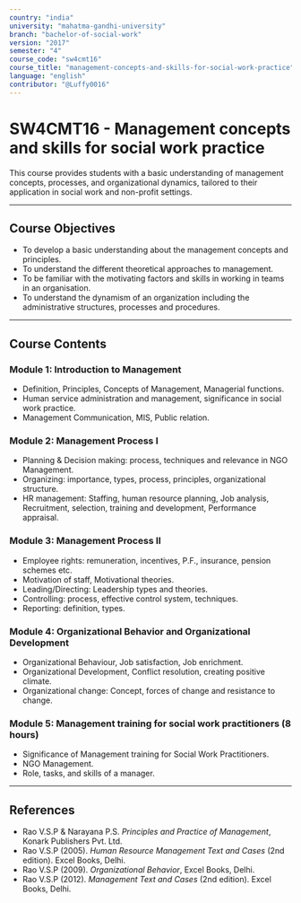 ```yaml
---
country: "india"
university: "mahatma-gandhi-university"
branch: "bachelor-of-social-work"
version: "2017"
semester: "4"
course_code: "sw4cmt16"
course_title: "management-concepts-and-skills-for-social-work-practice"
language: "english"
contributor: "@Luffy0016"
---
```

# SW4CMT16 - Management concepts and skills for social work practice

This course provides students with a basic understanding of management concepts, processes, and organizational dynamics, tailored to their application in social work and non-profit settings.

---
## Course Objectives

* To develop a basic understanding about the management concepts and principles.
* To understand the different theoretical approaches to management.
* To be familiar with the motivating factors and skills in working in teams in an organisation.
* To understand the dynamism of an organization including the administrative structures, processes and procedures.

---
## Course Contents

### Module 1: Introduction to Management  
* Definition, Principles, Concepts of Management, Managerial functions.
* Human service administration and management, significance in social work practice.
* Management Communication, MIS, Public relation.

### Module 2: Management Process I 
* Planning & Decision making: process, techniques and relevance in NGO Management.
* Organizing: importance, types, process, principles, organizational structure.
* HR management: Staffing, human resource planning, Job analysis, Recruitment, selection, training and development, Performance appraisal.

### Module 3: Management Process II  
* Employee rights: remuneration, incentives, P.F., insurance, pension schemes etc.
* Motivation of staff, Motivational theories.
* Leading/Directing: Leadership types and theories.
* Controlling: process, effective control system, techniques.
* Reporting: definition, types.

### Module 4: Organizational Behavior and Organizational Development 
* Organizational Behaviour, Job satisfaction, Job enrichment.
* Organizational Development, Conflict resolution, creating positive climate.
* Organizational change: Concept, forces of change and resistance to change.

### Module 5: Management training for social work practitioners (8 hours)
* Significance of Management training for Social Work Practitioners.
* NGO Management.
* Role, tasks, and skills of a manager.

---
## References
* Rao V.S.P & Narayana P.S. *Principles and Practice of Management*, Konark Publishers Pvt. Ltd.
* Rao V.S.P (2005). *Human Resource Management Text and Cases* (2nd edition). Excel Books, Delhi.
* Rao V.S.P (2009). *Organizational Behavior*, Excel Books, Delhi.
* Rao V.S.P (2012). *Management Text and Cases* (2nd edition). Excel Books, Delhi.